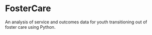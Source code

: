 # FosterCare
An analysis of service and outcomes data for youth transitioning out of foster care using Python.
